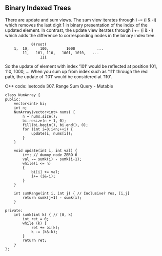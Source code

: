 ## Binary Indexed Trees
There are update and sum views. The sum view iterates through i -= (i & -i) which removes the last digit 1 in binary presentation of the index of the updated element. In contrast, the update view iterates through i += (i & -i) which adds the difference to corresponding nodes in the binary index tree.
```
            0(root)
    1, 	10, 	100,        1000          ...
        11,   101, 110,   1001, 1010,   ...
   		        111
```
So the update of element with index ‘101’ would be reflected at position 101, 110, 1000, …
When you sum up from index such as ‘111’ through the red path, the update of ‘101’ would be considered at ‘110’.

C++ code: leetcode 307. Range Sum Query - Mutable

```
class NumArray {
public:
    vector<int> bi;
    int n;
    NumArray(vector<int> nums) {
        n = nums.size();
        bi.resize(n + 1, 0);
        fill(bi.begin(), bi.end(), 0);
        for (int i=0;i<n;++i) {
            update(i, nums[i]);
        }
    }
    
    void update(int i, int val) {
        i++; // dummy node ZERO 0
        val -= sumk(i) - sumk(i-1);
        while(i <= n)
        {
            bi[i] += val;
            i+= (i&-i);
        }
    }
    
    int sumRange(int i, int j) { // Inclusive? Yes, [i,j]
        return sumk(j+1) - sumk(i);
    }
    
private:
    int sumk(int k) { // [0, k)
        int ret = 0;
        while (k) {
            ret += bi[k];
            k -= (k&-k);
        }
        return ret;
    }
};
```
